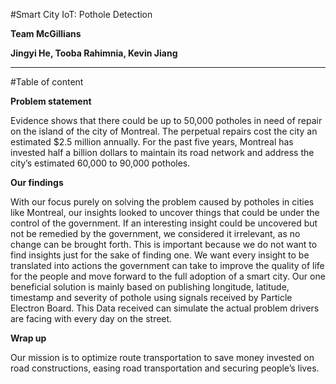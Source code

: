 #Smart City IoT:  Pothole Detection



**Team McGillians**

**Jingyi He, Tooba Rahimnia, Kevin Jiang**

***

#Table of content


**Problem statement**

Evidence shows that there could be up to 50,000 potholes in need of repair on the island of the city of Montreal. The perpetual repairs cost the city an estimated $2.5 million annually.
For the past five years, Montreal has invested half a billion dollars to maintain its road network and address the city’s estimated 60,000 to 90,000 potholes.


**Our findings**
                    
With our focus purely on  solving the problem caused by potholes in cities like Montreal, our insights looked to uncover things that could be under the control of the government. If an interesting insight could be uncovered but not be remedied by the government, we considered it irrelevant, as no change can be brought forth. This is important because we do not want to find insights just for the sake of finding one. We want every insight to be translated into actions the government can take to improve the quality of life for the people and move forward to the full adoption of a smart city. 
Our one beneficial solution is mainly based on publishing longitude, latitude, timestamp and severity of pothole using signals received by Particle Electron Board. This Data received can simulate the actual problem drivers are facing with every day on the street.                         
     
**Wrap up**

Our mission is to optimize route transportation to save money invested on road constructions, easing road transportation and securing people’s lives.


 
